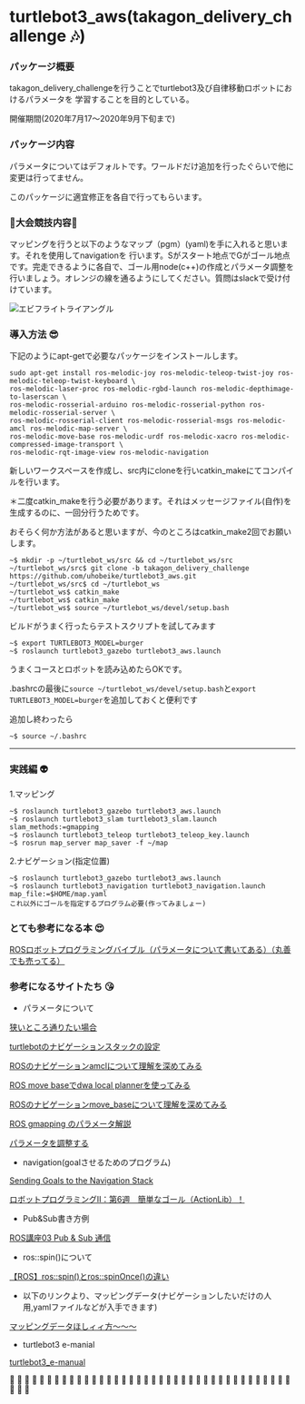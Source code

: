 # turtlebot3_aws(takagon_delivery_challenge :notes:)

### パッケージ概要
takagon_delivery_challengeを行うことでturtlebot3及び自律移動ロボットにおけるパラメータを
学習することを目的としている。

開催期間(2020年7月17〜2020年9月下旬まで)

### パッケージ内容 
パラメータについてはデフォルトです。ワールドだけ追加を行ったぐらいで他に変更は行ってません。

このパッケージに適宜修正を各自で行ってもらいます。

### :dizzy:大会競技内容:dizzy:

マッピングを行うと以下のようなマップ（pgm）(yaml)を手に入れると思います。それを使用してnavigationを
行います。Sがスタート地点でGがゴール地点です。完走できるように各自で、ゴール用node(c++)の作成とパラメータ調整を行いましょう。オレンジの線を通るようにしてください。質問はslackで受け付けています。

![エビフライトライアングル](https://i.gyazo.com/7811cd6dd3add602cf3b1e9f5225a2c6.png "コースマップ")

### 導入方法 :sunglasses:
下記のようにapt-getで必要なパッケージをインストールします。
```
sudo apt-get install ros-melodic-joy ros-melodic-teleop-twist-joy ros-melodic-teleop-twist-keyboard \ 
ros-melodic-laser-proc ros-melodic-rgbd-launch ros-melodic-depthimage-to-laserscan \ 
ros-melodic-rosserial-arduino ros-melodic-rosserial-python ros-melodic-rosserial-server \ 
ros-melodic-rosserial-client ros-melodic-rosserial-msgs ros-melodic-amcl ros-melodic-map-server \ 
ros-melodic-move-base ros-melodic-urdf ros-melodic-xacro ros-melodic-compressed-image-transport \ 
ros-melodic-rqt-image-view ros-melodic-navigation

```

新しいワークスペースを作成し、src内にcloneを行いcatkin_makeにてコンパイルを行います。

＊二度catkin_makeを行う必要があります。それはメッセージファイル(自作)を生成するのに、一回分行うためです。

おそらく何か方法があると思いますが、今のところはcatkin_make2回でお願いします。
```
~$ mkdir -p ~/turtlebot_ws/src && cd ~/turtlebot_ws/src
~/turtlebot_ws/src$ git clone -b takagon_delivery_challenge https://github.com/uhobeike/turtlebot3_aws.git
~/turtlebot_ws/src$ cd ~/turtlebot_ws
~/turtlebot_ws$ catkin_make
~/turtlebot_ws$ catkin_make
~/turtlebot_ws$ source ~/turtlebot_ws/devel/setup.bash
```
ビルドがうまく行ったらテストスクリプトを試してみます
```
~$ export TURTLEBOT3_MODEL=burger
~$ roslaunch turtlebot3_gazebo turtlebot3_aws.launch
```

うまくコースとロボットを読み込めたらOKです。

.bashrcの最後に`source ~/turtlebot_ws/devel/setup.bash`と`export TURTLEBOT3_MODEL=burger`を追加しておくと便利です

追加し終わったら
```
~$ source ~/.bashrc
```
___
### 実践編 :alien:

1.マッピング
```
~$ roslaunch turtlebot3_gazebo turtlebot3_aws.launch
~$ roslaunch turtlebot3_slam turtlebot3_slam.launch slam_methods:=gmapping
~$ roslaunch turtlebot3_teleop turtlebot3_teleop_key.launch
~$ rosrun map_server map_saver -f ~/map
```
2.ナビゲーション(指定位置)
```
~$ roslaunch turtlebot3_gazebo turtlebot3_aws.launch
~$ roslaunch turtlebot3_navigation turtlebot3_navigation.launch map_file:=$HOME/map.yaml
これ以外にゴールを指定するプログラム必要(作ってみましょー)
```
### とても参考になる本 :heart_eyes:

[ROSロボットプログラミングバイブル（パラメータについて書いてある）（丸善でも売ってる）](https://www.amazon.co.jp/ROS%E3%83%AD%E3%83%9C%E3%83%83%E3%83%88%E3%83%97%E3%83%AD%E3%82%B0%E3%83%A9%E3%83%9F%E3%83%B3%E3%82%B0%E3%83%90%E3%82%A4%E3%83%96%E3%83%AB-%E8%A1%A8-%E5%85%81%E3%80%93/dp/4274221962)
### 参考になるサイトたち :kissing_heart:
* パラメータについて

[狭いところ通りたい場合](http://emanual.robotis.com/docs/en/platform/turtlebot3/navigation/#tuning-guide)

[turtlebotのナビゲーションスタックの設定](http://wiki.ros.org/ja/turtlebot_navigation/Tutorials/Setup%20the%20Navigation%20Stack%20for%20TurtleBot)

[ROSのナビゲーションamclについて理解を深めてみる](https://sy-base.com/myrobotics/ros/ros-amcl/)

[ROS move baseでdwa local plannerを使ってみる](https://sy-base.com/myrobotics/ros/ros-dwa-local-planner/)

[ROSのナビゲーションmove_baseについて理解を深めてみる](https://sy-base.com/myrobotics/ros/ros-move_base/)

[ROS gmapping のパラメータ解説](https://sy-base.com/myrobotics/ros/gmapping/)

[パラメータを調整する](https://github.com/TukamotoRyuzo/rostest/wiki/%E3%83%91%E3%83%A9%E3%83%A1%E3%83%BC%E3%82%BF%E3%82%92%E8%AA%BF%E6%95%B4%E3%81%99%E3%82%8B)


* navigation(goalさせるためのプログラム)

[Sending Goals to the Navigation Stack](http://wiki.ros.org/ja/navigation/Tutorials/SendingSimpleGoals)


[ロボットプログラミングⅡ：第6週　簡単なゴール（ActionLib）！](https://demura.net/education/lecture/12372.html)

* Pub&Sub書き方例

[ROS講座03 Pub & Sub 通信](https://qiita.com/srs/items/26ca826802d07a9e3d4e)

* ros::spin()について

[【ROS】ros::spin()とros::spinOnce()の違い](http://lilaboc.work/archives/16182817.html)


* 以下のリンクより、マッピングデータ(ナビゲーションしたいだけの人用,yamlファイルなどが入手できます)

[マッピングデータほしィィ方〜〜〜](https://drive.google.com/drive/folders/1ZoOuWc71f-aDIaHJTL2VshTnQ7ywS9pz?usp=sharing)

* turtlebot3 e-manial

[turtlebot3_e-manual](http://emanual.robotis.com/docs/en/platform/turtlebot3/simulation/#ros-1-simulation)


:poop: :poop: :poop: :poop: :poop: :poop: :poop: :poop: :poop: :poop:  :poop: :poop: :poop: :poop: :poop: :poop: :poop: :poop: :poop: :poop:  :poop: :poop: :poop: :poop: :poop: :poop: :poop: :poop: :poop: :poop:  :poop: :poop: :poop: :poop: :poop: :poop: :poop: :poop: :poop: :poop: :poop: 